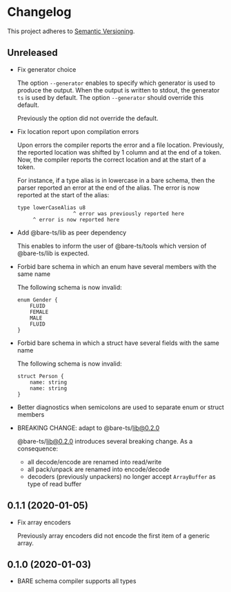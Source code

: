 # Changelog

This project adheres to [Semantic Versioning][semver].

## Unreleased

* Fix generator choice

    The option `--generator` enables to specify which generator is used to
    produce the output.
    When the output is written to stdout, the generator `ts` is used by
    default.
    The option `--generator` should override this default.

    Previously the option did not override the default.

* Fix location report upon compilation errors

    Upon errors the compiler reports the error and a file location.
    Previously, the reported location was shifted by 1 column and at
    the end of a token.
    Now, the compiler reports the correct location and at the start of a
    token.

    For instance, if a type alias is in lowercase in a bare schema,
    then the parser reported an error at the end of the alias.
    The error is now reported at the start of the alias:

    ```bare
    type lowerCaseAlias u8
                      ^ error was previously reported here
         ^ error is now reported here
    ```

* Add @bare-ts/lib as peer dependency

    This enables to inform the user of @bare-ts/tools which version of
    @bare-ts/lib is expected.

* Forbid bare schema in which an enum have several members with the same name

    The following schema is now invalid:

    ```bare
    enum Gender {
        FLUID
        FEMALE
        MALE
        FLUID
    }
    ```

* Forbid bare schema in which a struct have several fields with the same name

    The following schema is now invalid:

    ```bare
    struct Person {
        name: string
        name: string
    }
    ```

* Better diagnostics when semicolons are used to separate enum or
    struct members

* BREAKING CHANGE: adapt to @bare-ts/lib@0.2.0

    @bare-ts/lib@0.2.0 introduces several breaking change.
    As a consequence:
    - all decode/encode are renamed into read/write
    - all pack/unpack are renamed into encode/decode
    - decoders (previously unpackers) no longer accept `ArrayBuffer` as 
    type of read buffer

## 0.1.1 (2020-01-05)

* Fix array encoders

    Previously array encoders did not encode the first item of a generic array.

## 0.1.0 (2020-01-03)

* BARE schema compiler supports all types


[semver]: https://semver.org/spec/v2.0.0.html
